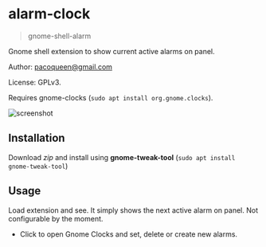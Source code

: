 alarm-clock
===========

> gnome-shell-alarm

Gnome shell extension to show current active alarms on panel.

Author: [pacoqueen@gmail.com](mailto:pacoqueen@gmail.com)

License: GPLv3.

Requires gnome-clocks (`sudo apt install org.gnome.clocks`).

![screenshot](https://raw.githubusercontent.com/pacoqueen/gnome-shell-alarm/master/screenshot.png)

## Installation

Download _zip_ and install using **gnome-tweak-tool** (`sudo apt install gnome-tweak-tool`)

## Usage

Load extension and see. It simply shows the next active alarm on panel.
Not configurable by the moment.

* Click to open Gnome Clocks and set, delete or create new alarms.

